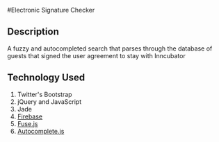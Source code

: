 #Electronic Signature Checker

## Description
A fuzzy and autocompleted search that parses through the database of guests that signed the user agreement to stay with Inncubator

## Technology Used
1. Twitter's Bootstrap
2. jQuery and JavaScript
3. Jade 
4. [Firebase](https://www.firebase.com)
5. [Fuse.js](http://kiro.me/projects/fuse.html)
6. [Autocomplete.js](http://lorecioni.github.io/autocomplete.js/)
